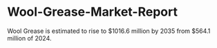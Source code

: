 # Wool-Grease-Market-Report
Wool Grease is estimated to rise to $1016.6 million by 2035 from $564.1 million of 2024.
